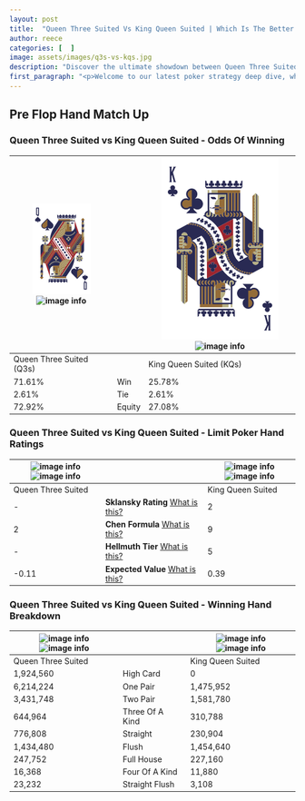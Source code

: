 ```yaml
---
layout: post
title:  "Queen Three Suited Vs King Queen Suited | Which Is The Better Hand In Poker? A Complete Guide"
author: reece
categories: [  ]
image: assets/images/q3s-vs-kqs.jpg
description: "Discover the ultimate showdown between Queen Three Suited and King Queen Suited in poker! Uncover the odds, strategies, and scenarios where one hand triumphs over the other. Get ready to up your poker game with this thrilling analysis."
first_paragraph: "<p>Welcome to our latest poker strategy deep dive, where we're pitting two distinct hands against each other in a high-stakes showdown: Queen Three Suited vs King Queen Suited.</p><p>In the dynamic world of poker, every decision counts, and knowing which hand holds the upper hand is key to your success at the table.</p><p>In this article, we'll dissect these two hands, explore the scenarios where one dominates the other, and equip you with the knowledge to make strategic choices that can tip the odds in your favor.</p><p>Get ready to unravel the intriguing dynamics of these poker hands and elevate your game to new heights.</p>"
---
```




[comment]: # (sp0)

## Pre Flop Hand Match Up

<div class="table hand-ratings" markdown="1"> 



### Queen Three Suited vs King Queen Suited - Odds Of Winning


    
| ![image info](assets/images/hand1/Q.png) ![image info](assets/images/hand1/3s.png) |  | ![image info](assets/images/hand2/K.png) ![image info](assets/images/hand2/Qs.png) |
| -------- | -------- | -------- |
| Queen Three Suited (Q3s) |  | King Queen Suited (KQs) |
| 71.61% | Win | 25.78% |
| 2.61% | Tie | 2.61% |
| 72.92% | Equity | 27.08% |




[comment]: # (sp1)



### Queen Three Suited vs King Queen Suited - Limit Poker Hand Ratings


    
| ![image info](https://www.riverpairs.com/assets/images/hand1/Q.png) ![image info](https://www.riverpairs.com/assets/images/hand1/3s.png) |  | ![image info](https://www.riverpairs.com/assets/images/hand2/K.png) ![image info](https://www.riverpairs.com/assets/images/hand2/Qs.png) |
| -------- | -------- | -------- |
| Queen Three Suited |  | King Queen Suited |
| - | **Sklansky Rating** [What is this?](/sklansky-rating-explained) | 2 |
| 2 | **Chen Formula** [What is this?](/chen-formula-explained) | 9 |
| - | **Hellmuth Tier** [What is this?](/Hellmuth-tier-explained) | 5 |
| -0.11 | **Expected Value** [What is this?](/expected-value-explained) | 0.39 |




[comment]: # (sp2)



### Queen Three Suited vs King Queen Suited - Winning Hand Breakdown


    
| ![image info](https://www.riverpairs.com/assets/images/hand1/Q.png) ![image info](https://www.riverpairs.com/assets/images/hand1/3s.png) |  | ![image info](https://www.riverpairs.com/assets/images/hand2/K.png) ![image info](https://www.riverpairs.com/assets/images/hand2/Qs.png) |
| -------- | -------- | -------- |
| Queen Three Suited |  | King Queen Suited |
| 1,924,560 | High Card | 0 |
| 6,214,224 | One Pair | 1,475,952 |
| 3,431,748 | Two Pair | 1,581,780 |
| 644,964 | Three Of A Kind | 310,788 |
| 776,808 | Straight | 230,904 |
| 1,434,480 | Flush | 1,454,640 |
| 247,752 | Full House | 227,160 |
| 16,368 | Four Of A Kind | 11,880 |
| 23,232 | Straight Flush | 3,108 |




[comment]: # (sp3)



</div>

[comment]: # (sp4)



[comment]: # (sp5)

